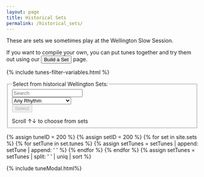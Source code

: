 ```yaml
---
layout: page
title: Historical Sets
permalink: /historical_sets/
---
```


These are sets we sometimes play at the Wellington Slow Session.

If you want to compile your own, you can put tunes together and try them out using our <button class="filterButton" onclick="window.location.href = '/build_a_set/';">Build a Set</button>
page.

{% include tunes-filter-variables.html %}

<form id="wellington" method="get">
    <fieldset>
        <legend>Select from historical Wellington Sets:</legend>    
        <div class="formParent">
            <div class="formChild">           
                <input type="text" id="title-box" name="title" placeholder='Search' value='' onkeydown="wssTools.enableButton()">
            </div>
            <div class="formChild">
                <select id="rhythm-box" name="rhythm"  onChange="wssTools.enableButton()">
                    <option value="">Any Rhythm</option>
                    {% for rhythm in rhythms %}
                    {% if rhythm != '' %}
                    <option value="{{ rhythm }}">{{ rhythm | capitalize }}</option>
                    {% endif %}
                    {% endfor %}
                </select>    
            </div>
        </div>
        <div class="formParent">
            <div class="formChild">
                <span title="Run the filter with the default settings to see the whole list">
                    <input class="filterButton filterDisabled" id="submit_button" type="submit" name="submit" value="Select" disabled>
                </span>
            </div>
        </div>     
        <p></p>
        Scroll &#8593;&#8595; to choose from <span id="tunesCount"></span> sets
    </fieldset>
</form>

<div class="row"></div>

{% assign tuneID = 200 %}
{% assign setID = 200 %}
{% for set in site.sets %}
    {% for setTune in set.tunes %}
        {% assign setTunes = setTunes | append: setTune | append: ' ' %}
    {% endfor %}
{% endfor %}
{% assign setTunes = setTunes | split: ' ' | uniq | sort %}

<script>
window.store = {
{% for setTune in setTunes %}
{% assign siteTunes = site.tunes | where: 'titleID', setTune %}
{% for tune in siteTunes %}
"{{ tuneID }}": {
    "title": "{{ tune.title | xml_escape }}",
    "tuneID": "{{ tune.titleID }}",
    "key": "{{ tune.key | xml_escape }}",
    "rhythm": "{{ tune.rhythm | xml_escape }}",
    "url": "{{ tune.url | xml_escape }}",
    "mp3": "{{ site.mp3_host | append: tune.mp3_file | xml_escape }}",
    "mp3_source": "{{ tune.mp3_source | strip_html | xml_escape }}",
    "repeats": "{{ tune.repeats }}",
    "parts": "{{ tune.parts }}",
    "abc": {{ tune.abc | jsonify }}
},
{% assign tuneID = tuneID | plus: 1 %}
{% endfor %}
{% endfor %}
};

window.setStore = {
{% assign sets = site.sets %}
{% assign sortedsets = sets | sort: 'url' %}
{% for set in sortedsets %}
    {% assign tuneList = set.tunes | split: ", " %}
"{{ setID }}": {
    "title": "{{ set.title | xml_escape }}",
    "setID": "{{ setID }}",
    "rhythm": "{{ set.rhythm | xml_escape }}",
    "location": "{{ set.location | xml_escape }}",
    "url": "{{ set.url | uri_escape }}",
    "setTunes": {{ tuneList | join: ", " }},
    "tuneIDs": "",
    },
{% assign setID = setID | plus: 1 %}
{% endfor %}
};
</script>

<div class="tableParent">
  <div class="tableChild" id="tunesTable"></div>
</div>

<script src="{{ site.js_host }}/js/build_table_current_sets.js"></script>

{% include tuneModal.html%}

<script>
$(document).ready(function() {
    audioPlayer.innerHTML = createAudioPlayer();
});
</script>
